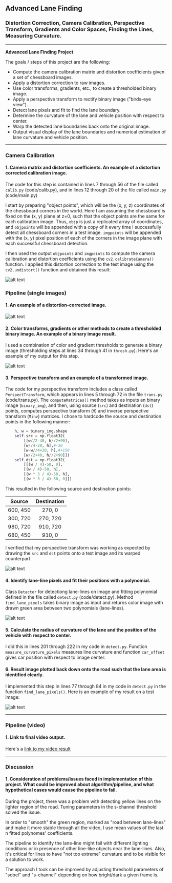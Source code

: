 ## Advanced Lane Finding

### Distortion Correction, Camera Calibration, Perspective Transform, Gradients and Color Spaces, Finding the Lines, Measuring Curvature.

---

**Advanced Lane Finding Project**

The goals / steps of this project are the following:

- Compute the camera calibration matrix and distortion coefficients given a set of chessboard images.
- Apply a distortion correction to raw images.
- Use color transforms, gradients, etc., to create a thresholded binary image.
- Apply a perspective transform to rectify binary image ("birds-eye view").
- Detect lane pixels and fit to find the lane boundary.
- Determine the curvature of the lane and vehicle position with respect to center.
- Warp the detected lane boundaries back onto the original image.
- Output visual display of the lane boundaries and numerical estimation of lane curvature and vehicle position.

[//]: # "Image References"
[image1]: ./output_images/cal_and_undist.png "Undistorted"
[image2]: ./output_images/test1_undist.png "Road Transformed"
[image3]: ./output_images/binary.png "Binary Example"
[image4]: ./output_images/transform_curved.png "Warp Example"
[image5]: ./output_images/poly_fit.png "Fit Visual"
[image6]: ./output_images/output.png "Output"
[video1]: ./output_video.mp4 "Video"

---

### Camera Calibration

#### 1. Camera matrix and distortion coefficients. An example of a distortion corrected calibration image.

The code for this step is contained in lines 7 through 56 of the file called `calib.py` (code/calib.py), and in lines 12 through 20 of the file called `main.py` (code/main.py)

I start by preparing "object points", which will be the (x, y, z) coordinates of the chessboard corners in the world. Here I am assuming the chessboard is fixed on the (x, y) plane at z=0, such that the object points are the same for each calibration image. Thus, `objp` is just a replicated array of coordinates, and `objpoints` will be appended with a copy of it every time I successfully detect all chessboard corners in a test image. `imgpoints` will be appended with the (x, y) pixel position of each of the corners in the image plane with each successful chessboard detection.

I then used the output `objpoints` and `imgpoints` to compute the camera calibration and distortion coefficients using the `cv2.calibrateCamera()` function. I applied this distortion correction to the test image using the `cv2.undistort()` function and obtained this result:

![alt text][image1]

### Pipeline (single images)

#### 1. An example of a distortion-corrected image.

![alt text][image2]

#### 2. Color transforms, gradients or other methods to create a thresholded binary image. An example of a binary image result.

I used a combination of color and gradient thresholds to generate a binary image (thresholding steps at lines 34 through 41 in `thresh.py`). Here's an example of my output for this step.

![alt text][image3]

#### 3. Perspective transform and an example of a transformed image.

The code for my perspective transform includes a class called `PerspectTransform`, which appears in lines 5 through 72 in the file `trans.py` (code/trans.py). The `computeMatrices()` method takes as inputs an binary image (`binary_img`), and then, using source (`src`) and destination (`dst`) points, computes perspective transform (`M`) and inverse perspective transform (`Minv`) matrices. I chose to hardcode the source and destination points in the following manner:

```python
    h, w = binary_img.shape
    self.src = np.float32(
        [[w//2-40, h//2+90],
        [w//4-20, h],#-30
        [w-w//4+20, h],#+150
        [w//2+40, h//2+90]])
    self.dst = np.float32(
        [[(w / 4)-50, 0],
        [(w / 4)-50, h],
        [(w * 3 / 4)-50, h],
        [(w * 3 / 4)-50, 0]])
```

This resulted in the following source and destination points:

|  Source  | Destination |
| :------: | :---------: |
| 600, 450 |   270, 0    |
| 300, 720 |  270, 720   |
| 980, 720 |  910, 720   |
| 680, 450 |   910, 0    |

I verified that my perspective transform was working as expected by drawing the `src` and `dst` points onto a test image and its warped counterpart.

![alt text][image4]

#### 4. Identify lane-line pixels and fit their positions with a polynomial.

Class `Detector` for detectiong lane-lines on image and fitting polynomial defined in the file called `detect.py` (code/detect.py). Method `find_lane_pixels` takes binary image as input and returns color image with drawn green area between two polynomials (lane-lines).

![alt text][image5]

#### 5. Calculate the radius of curvature of the lane and the position of the vehicle with respect to center.

I did this in lines 201 through 222 in my code in `detect.py`. Function `measure_curvature_pixels` measures line curvature and function `car_offset` gives car position with respect to image center.

#### 6. Result image plotted back down onto the road such that the lane area is identified clearly.

I implemented this step in lines 77 through 84 in my code in `detect.py` in the function `find_lane_pixels()`. Here is an example of my result on a test image:

![alt text][image6]

---

### Pipeline (video)

#### 1. Link to final video output.

Here's a [link to my video result](./project_video.mp4)

---

### Discussion

#### 1. Consideration of problems/issues faced in implementation of this project. What could be improved about algorithm/pipeline, and what hypothetical cases would cause the pipeline to fail.

During the project, there was a problem with detecting yellow lines on the lighter region of the road. Tuning parameters in the s-channel threshold solved the issue.

In order to "smooth" the green region, marked as "road between lane-lines" and make it more stable through all the video, I use mean values of the last n fitted polynomes' coefficients.

The pipeline to identify the lane-line might fail with different lighting conditions or in presence of other line-like objects near the lane-lines.
Also, it's critical for lines to have "not too extreme" curvature and to be visible for a solution to work.

The approach I took can be improved by adjusting threshold parameters of "sobel" and "s-channel" depending on how bright/dark a given frame is.

